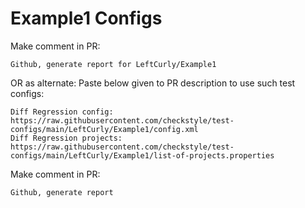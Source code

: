 # Example1 Configs
Make comment in PR:
```
Github, generate report for LeftCurly/Example1
```
OR as alternate:
Paste below given to PR description to use such test configs:
```
Diff Regression config: https://raw.githubusercontent.com/checkstyle/test-configs/main/LeftCurly/Example1/config.xml
Diff Regression projects: https://raw.githubusercontent.com/checkstyle/test-configs/main/LeftCurly/Example1/list-of-projects.properties
```
Make comment in PR:
```
Github, generate report
```
